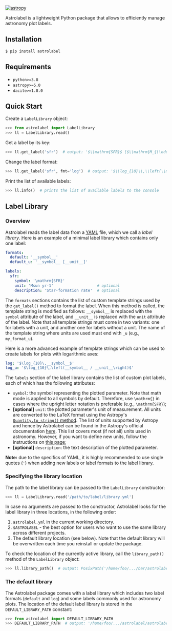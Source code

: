 [![astropy](http://img.shields.io/badge/powered%20by-AstroPy-orange.svg?style=flat)](http://www.astropy.org/)

Astrolabel is a lightweight Python package that allows to efficiently manage astronomy plot labels.

## Installation

```shell
$ pip install astrolabel
```

## Requirements

- `python>=3.8`
- `astropy>=5.0`
- `dacite>=1.8.0`

## Quick Start

Create a `LabelLibrary` object:

```python
>>> from astrolabel import LabelLibrary
>>> ll = LabelLibrary.read()
```

Get a label by its key:

```python
>>> ll.get_label('sfr')  # output: '$\\mathrm{SFR}$ [$\\mathrm{M_{\\odot}\\,yr^{-1}}$]'
```

Change the label format:
```python
>>> ll.get_label('sfr', fmt='log')  # output: '$\\log_{10}\\,\\left(\\mathrm{SFR} / \\mathrm{M_{\\odot}\\,yr^{-1}}\\right)$'
```

Print the list of available labels:

```python
>>> ll.info()  # prints the list of available labels to the console
```

## Label Library

### Overview

Astrolabel reads the label data from a [YAML](https://yaml.org) file, which we call a _label library_. Here is an example of a minimal label library which contains only one label:

```yaml
formats:
  default: '__symbol__'
  default_u: '__symbol__ [__unit__]'

labels:
  sfr:
    symbol: '\mathrm{SFR}'
    unit: 'Msun yr-1'                   # optional
    description: 'Star-formation rate'  # optional
```

The `formats` sections contains the list of custom template strings used by the `get_label()` method to format the label. When this method is called, the template string is modified as follows: `__symbol__` is replaced with the `symbol` attribute of the label, and `__unit__` is replaced with the `unit` attribute of the label.  Note that all template strings must come in two variants: one for labels with a unit, and another one for labels without a unit. The name of the template string where units are used must end with `_u` (e.g., `my_format_u`).

Here is a more advanced example of template strings which can be used to create labels for plots with logarithmic axes:
```yaml
log: '$\log_{10}\,__symbol__$'
log_u: '$\log_{10}\,\left(__symbol__ / __unit__\right)$'
```

The `labels` section of the label library contains the list of custom plot labels, each of which has the following attributes:

- `symbol`: the symbol representing the plotted parameter. Note that math mode is applied to all symbols by default. Therefore, use `\mathrm{}` in cases where the upright letter notation is preferable (e.g., `\mathrm{SFR}`);
- **\[optional\]** `unit`: the plotted parameter's unit of measurement. All units are converted to the LaTeX format using the Astropy's [`Quantity.to_string()` method](https://docs.astropy.org/en/stable/api/astropy.units.Quantity.html#astropy.units.Quantity.to_string). The list of units supported by Astropy and hence by Astrolabel can be found in the Astropy's official documentation [here](https://docs.astropy.org/en/stable/units/index.html). This list covers most (if not all) units used in astronomy. However, if you want to define new units, follow the instructions on [this page](https://docs.astropy.org/en/stable/units/combining_and_defining.html#defining-units);
- **\[optional\]** `description`: the text description of the plotted parameter.

**Note:** due to the specifics of YAML, it is highly recommended to use single quotes (`'`) when adding new labels or label formats to the label library.

### Specifying the library location

The path to the label library can be passed to the `LabelLibrary` constructor:

```python
>>> ll = LabelLibrary.read('/path/to/label/library.yml')
```

In case no arguments are passed to the constructor, Astrolabel looks for the label library in three locations, in the following order:

1. `astrolabel.yml` in the current working directory.
2. `$ASTROLABEL` - the best option for users who want to use the same library across different projects.
3. The default library location (see below). Note that the default library will be overwritten each time you reinstall or update the package. 

To check the location of the currently active library, call the `library_path()` method of the `LabelLibrary` object:

```python
>>> ll.library_path()  # output: PosixPath('/home/foo/.../bar/astrolabel.yml')
```


### The default library

The Astrolabel package comes with a label library which includes two label formats (`default` and `log`) and some labels commonly used for astronomy plots. The location of the default label library is stored in the `DEFAULT_LIBRARY_PATH` constant:

```python
>>> from astrolabel import DEFAULT_LIBRARY_PATH
>>> DEFAULT_LIBRARY_PATH  # output: '/home/foo/.../astrolabel/astrolabel/data/astrolabel.yml'
```
